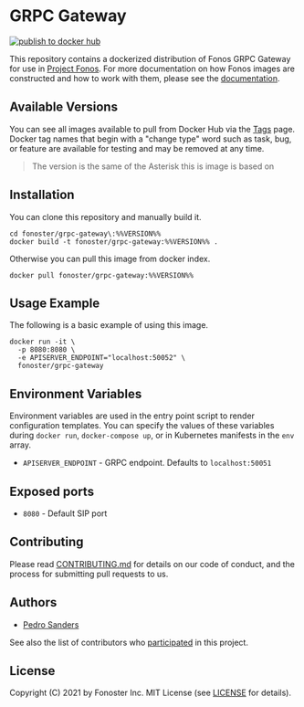 # GRPC Gateway

[![publish to docker hub](https://github.com/fonoster/grpc-gateway/actions/workflows/gh-docker.yml/badge.svg)](https://github.com/fonoster/grpc-gateway/actions/workflows/gh-docker.yml)

This repository contains a dockerized distribution of Fonos GRPC Gateway for use in [Project Fonos](https://github.com/fonoster/fonos). For more documentation on how Fonos images are constructed and how to work with them, please see the [documentation](https://github.com/fonoster/fonos).

## Available Versions

You can see all images available to pull from Docker Hub via the [Tags](https://hub.docker.com/repository/docker/fonoster/grpc-gateway/tags?page=1) page. Docker tag names that begin with a "change type" word such as task, bug, or feature are available for testing and may be removed at any time.

> The version is the same of the Asterisk this is image is based on

## Installation

You can clone this repository and manually build it.

```
cd fonoster/grpc-gateway\:%%VERSION%%
docker build -t fonoster/grpc-gateway:%%VERSION%% .
```

Otherwise you can pull this image from docker index.

```
docker pull fonoster/grpc-gateway:%%VERSION%%
```

## Usage Example

The following is a basic example of using this image.

```
docker run -it \
  -p 8080:8080 \
  -e APISERVER_ENDPOINT="localhost:50052" \
  fonoster/grpc-gateway
```

## Environment Variables

Environment variables are used in the entry point script to render configuration templates. You can specify the values of these variables during `docker run`, `docker-compose up`, or in Kubernetes manifests in the `env` array.

- `APISERVER_ENDPOINT` - GRPC endpoint. Defaults to `localhost:50051`

## Exposed ports

- `8080` - Default SIP port

## Contributing

Please read [CONTRIBUTING.md](https://github.com/fonoster/fonos/blob/main/CONTRIBUTING.md) for details on our code of conduct, and the process for submitting pull requests to us.

## Authors

- [Pedro Sanders](https://github.com/psanders)

See also the list of contributors who [participated](https://github.com/fonoster/grpc-gateway/contributors) in this project.

## License

Copyright (C) 2021 by Fonoster Inc. MIT License (see [LICENSE](https://github.com/fonoster/fonos/blob/main/LICENSE) for details).
